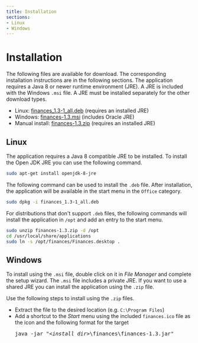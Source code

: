 ```yaml
---
title: Installation
sections:
- Linux
- Windows
---
```

# Installation

The following files are available for download.  The corresponding installation
instructions are in the following sections.  The application requires a Java 8
or newer runtime environment (JRE).  A JRE is included with the Windows `.msi`
file.  A JRE must be installed separately for the other download types.

* Linux: [finances_1.3-1_all.deb](https://github.com/jonestimd/finances/releases/download/v1.3/finances_1.3-1_all.deb)
  (requires an installed JRE)
* Windows: [finances-1.3.msi](https://github.com/jonestimd/finances/releases/download/v1.3/finances-1.3.msi)
  (includes Oracle JRE)
* Manual install: [finances-1.3.zip](https://github.com/jonestimd/finances/releases/download/v1.3/finances-1.3.zip)
  (requires an installed JRE)

## Linux
The application requires a Java 8 compatible JRE to be installed.
To install the Open JDK JRE you can use the following command.
```sh
sudo apt-get install openjdk-8-jre
```

The following command can be used to install the `.deb` file.  After installation,
the application will be available in the start menu in the `Office` category.
```sh
sudo dpkg -i finances_1.3-1_all.deb
```

For distributions that don't support `.deb` files, the following commands
will install the application in `/opt` and add an entry to the start menu.
```sh
sudo unzip finances-1.3.zip -d /opt
cd /usr/local/share/applications
sudo ln -s /opt/finances/Finances.desktop .
```

## Windows
To install using the `.msi` file, double click on it in *File Manager* and
complete the setup wizard.  The `.msi` file includes a private JRE.
If you want to use a shared JRE you can install the application using
the `.zip` file.

Use the following steps to install using the `.zip` files.
* Extract the file to the desired location (e.g. `C:\Program Files`)
* Add a shortcut to the *Start* menu using the included `finances.ico`
  file as the icon and the following format for the target
  <pre class="highlight">
  java -jar "<em>&lt;install dir&gt;</em>\finances\finances-1.3.jar"
  </pre>